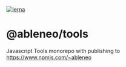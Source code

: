 [![lerna](https://img.shields.io/badge/maintained%20with-lerna-cc00ff.svg)](https://lernajs.io/)

# @ableneo/tools
Javascript Tools monorepo with publishing to https://www.npmjs.com/~ableneo
